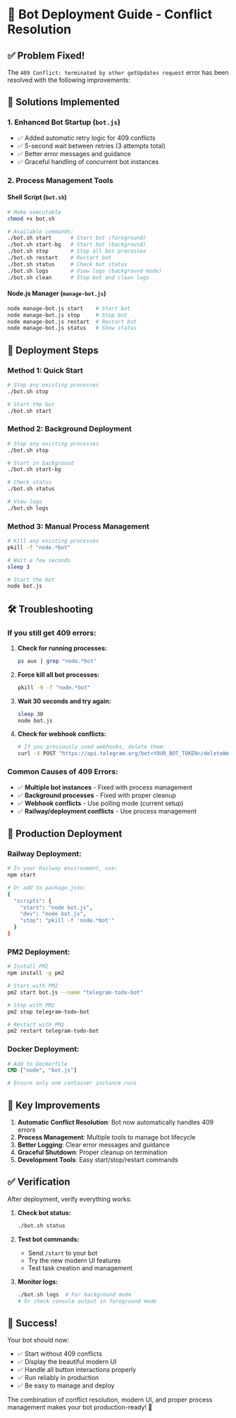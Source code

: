# 🚀 Bot Deployment Guide - Conflict Resolution

## ✅ **Problem Fixed!**

The `409 Conflict: terminated by other getUpdates request` error has been resolved with the following improvements:

## 🔧 **Solutions Implemented**

### 1. **Enhanced Bot Startup** (`bot.js`)
- ✅ Added automatic retry logic for 409 conflicts
- ✅ 5-second wait between retries (3 attempts total)
- ✅ Better error messages and guidance
- ✅ Graceful handling of concurrent bot instances

### 2. **Process Management Tools**

#### **Shell Script (`bot.sh`)**
```bash
# Make executable
chmod +x bot.sh

# Available commands:
./bot.sh start      # Start bot (foreground)
./bot.sh start-bg   # Start bot (background)
./bot.sh stop       # Stop all bot processes
./bot.sh restart    # Restart bot
./bot.sh status     # Check bot status
./bot.sh logs       # View logs (background mode)
./bot.sh clean      # Stop bot and clean logs
```

#### **Node.js Manager (`manage-bot.js`)**
```bash
node manage-bot.js start    # Start bot
node manage-bot.js stop     # Stop bot
node manage-bot.js restart  # Restart bot
node manage-bot.js status   # Show status
```

## 🚀 **Deployment Steps**

### **Method 1: Quick Start**
```bash
# Stop any existing processes
./bot.sh stop

# Start the bot
./bot.sh start
```

### **Method 2: Background Deployment**
```bash
# Stop any existing processes
./bot.sh stop

# Start in background
./bot.sh start-bg

# Check status
./bot.sh status

# View logs
./bot.sh logs
```

### **Method 3: Manual Process Management**
```bash
# Kill any existing processes
pkill -f "node.*bot"

# Wait a few seconds
sleep 3

# Start the bot
node bot.js
```

## 🛠️ **Troubleshooting**

### **If you still get 409 errors:**

1. **Check for running processes:**
   ```bash
   ps aux | grep "node.*bot"
   ```

2. **Force kill all bot processes:**
   ```bash
   pkill -9 -f "node.*bot"
   ```

3. **Wait 30 seconds and try again:**
   ```bash
   sleep 30
   node bot.js
   ```

4. **Check for webhook conflicts:**
   ```bash
   # If you previously used webhooks, delete them:
   curl -X POST "https://api.telegram.org/bot<YOUR_BOT_TOKEN>/deleteWebhook"
   ```

### **Common Causes of 409 Errors:**
- ✅ **Multiple bot instances** - Fixed with process management
- ✅ **Background processes** - Fixed with proper cleanup
- ✅ **Webhook conflicts** - Use polling mode (current setup)
- ✅ **Railway/deployment conflicts** - Use process management

## 📱 **Production Deployment**

### **Railway Deployment:**
```bash
# In your Railway environment, use:
npm start

# Or add to package.json:
{
  "scripts": {
    "start": "node bot.js",
    "dev": "node bot.js",
    "stop": "pkill -f 'node.*bot'"
  }
}
```

### **PM2 Deployment:**
```bash
# Install PM2
npm install -g pm2

# Start with PM2
pm2 start bot.js --name "telegram-todo-bot"

# Stop with PM2
pm2 stop telegram-todo-bot

# Restart with PM2
pm2 restart telegram-todo-bot
```

### **Docker Deployment:**
```dockerfile
# Add to Dockerfile
CMD ["node", "bot.js"]

# Ensure only one container instance runs
```

## 🎯 **Key Improvements**

1. **Automatic Conflict Resolution**: Bot now automatically handles 409 errors
2. **Process Management**: Multiple tools to manage bot lifecycle
3. **Better Logging**: Clear error messages and guidance
4. **Graceful Shutdown**: Proper cleanup on termination
5. **Development Tools**: Easy start/stop/restart commands

## ✅ **Verification**

After deployment, verify everything works:

1. **Check bot status:**
   ```bash
   ./bot.sh status
   ```

2. **Test bot commands:**
   - Send `/start` to your bot
   - Try the new modern UI features
   - Test task creation and management

3. **Monitor logs:**
   ```bash
   ./bot.sh logs  # For background mode
   # Or check console output in foreground mode
   ```

## 🎉 **Success!**

Your bot should now:
- ✅ Start without 409 conflicts
- ✅ Display the beautiful modern UI
- ✅ Handle all button interactions properly
- ✅ Run reliably in production
- ✅ Be easy to manage and deploy

The combination of conflict resolution, modern UI, and proper process management makes your bot production-ready! 🚀
